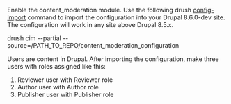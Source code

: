 Enable the content_moderation module. Use the following drush <a href="https://drushcommands.com/drush-8x/config/config-import/">config-import</a> command to import the configuration into your Drupal 8.6.0-dev site. The configuration will work in any site above Drupal 8.5.x.

drush cim --partial --source=/PATH_TO_REPO/content_moderation_configuration

Users are content in Drupal. After importing the configuration, make three users with roles assigned like this:    
<ol>
  <li>Reviewer user with Reviewer role</li>
  <li>Author user with Author role</li>
  <li>Publisher user with Publisher role</li>
</ol>
